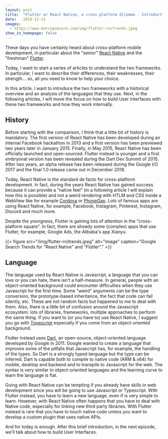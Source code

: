 ```yaml
---
layout: post
title:  "Flutter or React Native, a cross-platform dilemma - Introduction - (Part 1)"
date:   2019-12-12
images:
  - https://www.marcogomiero.com/img/flutter-rn/trends.jpeg
show_in_homepage: false
---
```


These days you have certainly heard about cross-platform mobile development, in particular about the "senior" [React Native](https://facebook.github.io/react-native/) and the "freshman" [Flutter](https://flutter.dev/). 

Today, I want to start a series of articles to understand the two frameworks. In particular, I want to describe their differences, their weaknesses, their strength... so, all you need to know to help your choice. 

In this article, I want to introduce the two frameworks with a historical overview and an analysis of the languages that they use. Next, in the following articles, I will move the focus on how to build User Interfaces with these two frameworks and how they work internally. 

## History

Before starting with the comparison, I think that a little bit of history is mandatory. The first version of React Native has been developed during an internal Facebook hackathon in 2013 and a first version has been previewed two years later in January 2015. Finally, in May 2015, React Native has been officially launched and open-sourced. Flutter instead is younger and a first embryonal version has been revealed during the Dart Dev Summit of 2015. After two years, an alpha release has been released during the Google I/O 2017 and the final 1.0 release came out in December 2018.

Today, React Native is the standard de facto for cross-platform development. In fact, during the years React Native has gained success because it can provide a "native feel" (in a following article I will explain how this is possible) and not a weird rendering with HTLM and CSS inside a WebView like for example [Cordova](https://cordova.apache.org/) or [PhoneGap](https://phonegap.com/). Lots of famous apps are using React Native, for example, Facebook, Instagram, Pinterest, Instagram, Discord and much more. 

Despite the youngness, Flutter is gaining lots of attention in the "cross-platform square". In fact, there are already some (complex) apps that use Flutter, for example, Google Ads, the Alibaba's app Xianyu. 

{{< figure src="/img/flutter-rn/trends.jpeg" alt="image" caption="Google Search Trends for \"React Native\" and \"Flutter\"." >}}

## Language

The language used by React Native is Javascript, a language that you can love or you can hate, there isn't a half-measure. In general, people with an object-oriented background could encounter difficulties when they use Javascript for the first time. Some "weird" arguments can be the type conversion, the prototype-based inheritance, the fact that code can fail silently, etc. These are not random facts but happened to me to deal with them. Also, there is a little bit of confusion around the Javascript ecosystem: lots of libraries, frameworks, multiple approaches to perform the same thing. If you want to (or you have to) use React Native, I suggest you go with [Typescript](http://www.typescriptlang.org/) especially if you come from an object-oriented background. 

Flutter instead uses [Dart](https://dart.dev/), an open-source, object-oriented language developed by Google in 2011. Google wanted to create a language that improves some of the pitfalls that Javascript has, for example, the handling of the types. So Dart is a strongly typed language but the type can be inferred. Dart is capable both to compile to native code (ARM & x64) for mobile, desktop and backend and to transpile to Javascript for the web. The syntax is very similar to object-oriented languages and the learning curve to learn the language is flat.

Going with React Native can be tempting if you already have skills in web development since you will be going to use Javascript or Typescript. With Flutter instead, you have to learn a new language, even if is very simple to learn. However, with React Native often happens that you have to deal with Native code, especially for linking new third party libraries. With Flutter instead is rare that you have to touch native code unless you want to develop a custom plugin that uses native APIs.

And for today is enough. After this brief introduction, in the next episode, we'll talk about how to build User Interfaces.
